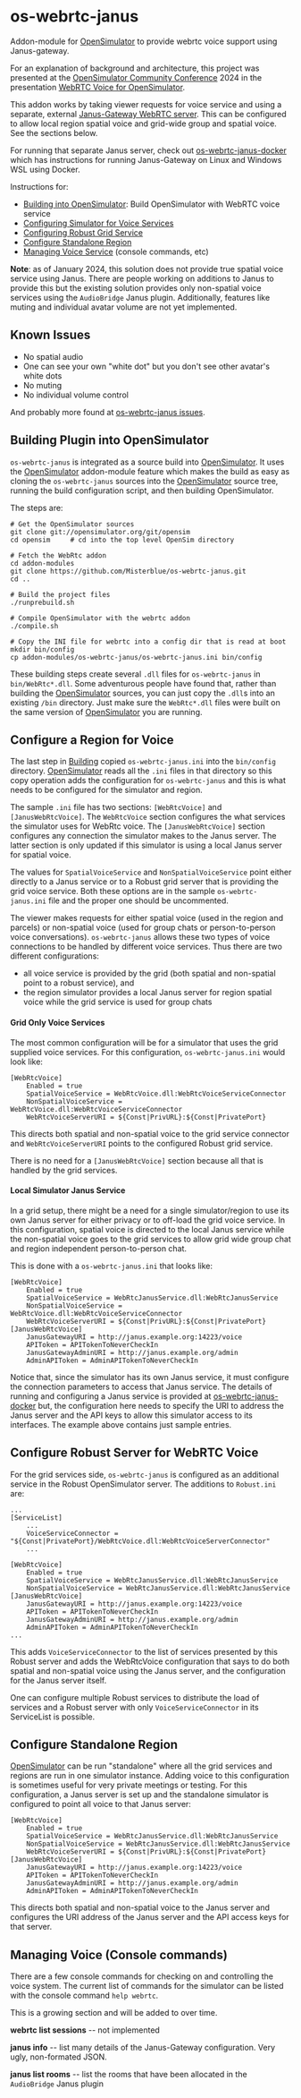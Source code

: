 # os-webrtc-janus

Addon-module for [OpenSimulator] to provide webrtc voice support
using Janus-gateway.

For an explanation of background and architecture, 
this project was presented at the
[OpenSimulator Community Conference] 2024
in the presentation
[WebRTC Voice for OpenSimulator](https://www.youtube.com/watch?v=nL78fieIFYg).

This addon works by taking viewer requests for voice service and
using a separate, external [Janus-Gateway WebRTC server].
This can be configured to allow local region spatial voice
and grid-wide group and spatial voice. See the sections below.

For running that separate Janus server, check out
[os-webrtc-janus-docker] which has instructions for running
Janus-Gateway on Linux and Windows WSL using Docker.

Instructions for:

- [Building into OpenSimulator](#Building): Build OpenSimulator with WebRTC voice service
- [Configuring Simulator for Voice Services](#Configure_Simulator)
- [Configuring Robust Grid Service](#Configure_Robust)
- [Configure Standalone Region](#Configure_Standalone)
- [Managing Voice Service](#Managing_Voice) (console commands, etc)

**Note**: as of January 2024, this solution does not provide true spatial
voice service using Janus. There are people working on additions to Janus
to provide this but the existing solution provides only non-spatial
voice services using the `AudioBridge` Janus plugin. Additionally,
features like muting and individual avatar volume are not yet implemented.

<a id="Known_Issues"></a>
## Known Issues

- No spatial audio
- One can see your own "white dot" but you don't see other avatar's white dots
- No muting
- No individual volume control

And probably more found at [os-webrtc-janus issues](https://github.com/Misterblue/os-webrtc-janus/issues).

<a id="Building"></a>
## Building Plugin into OpenSimulator

`os-webrtc-janus` is integrated as a source build into [OpenSimulator].
It uses the [OpenSimulator] addon-module feature which makes the
build as easy as cloning the `os-webrtc-janus` sources into the
[OpenSimulator] source tree, running the build configuration script,
and then building OpenSimulator.

The steps are:

```
# Get the OpenSimulator sources
git clone git://opensimulator.org/git/opensim
cd opensim     # cd into the top level OpenSim directory

# Fetch the WebRtc addon
cd addon-modules
git clone https://github.com/Misterblue/os-webrtc-janus.git
cd ..

# Build the project files
./runprebuild.sh

# Compile OpenSimulator with the webrtc addon
./compile.sh

# Copy the INI file for webrtc into a config dir that is read at boot
mkdir bin/config
cp addon-modules/os-webrtc-janus/os-webrtc-janus.ini bin/config
```

These building steps create several `.dll` files for `os-webrtc-janus`
in `bin/WebRtc*.dll`. Some adventurous people have found that, rather
than building the [OpenSimulator] sources, you can just copy the `.dll`s
into an existing `/bin` directory. Just make sure the `WebRtc*.dll` files
were built on the same version of [OpenSimulator] you are running.

<a id="Configure_Simulator"></a>
## Configure a Region for Voice

The last step in [Building](#Building) copied `os-webrtc-janus.ini` into 
the `bin/config` directory. [OpenSimulator] reads all the `.ini` files
in that directory so this copy operation adds the configuration for `os-webrtc-janus`
and this is what needs to be configured for the simulator and region.

The sample `.ini` file has two sections: `[WebRtcVoice]` and `[JanusWebRtcVoice]`.
The `WebRtcVoice` section configures the what services the simulator uses
for WebRtc voice. The `[JanusWebRtcVoice]` section configures any connection
the simulator makes to the Janus server. The latter section is only updated
if this simulator is using a local Janus server for spatial voice.

The values for `SpatialVoiceService` and `NonSpatialVoiceService` point
either directly to a Janus service or to a Robust grid server that is providing
the grid voice service. Both these options are in the sample `os-webrtc-janus.ini`
file and the proper one should be uncommented.

The viewer makes requests for either spatial voice (used in the region and parcels)
or non-spatial voice (used for group chats or person-to-person voice conversations).
`os-webrtc-janus` allows these two types of voice connections to be handled by
different voice services. Thus there are two different configurations:

- all voice service is provided by the grid (both spatial and non-spatial point to a robust service), and
- the region simulator provides a local Janus server for region spatial voice while the grid service is used for group chats

#### Grid Only Voice Services

The most common configuration will be for a simulator that uses the grid supplied
voice services. For this configuration, `os-webrtc-janus.ini` would look like:

```
[WebRtcVoice]
    Enabled = true
    SpatialVoiceService = WebRtcVoice.dll:WebRtcVoiceServiceConnector
    NonSpatialVoiceService = WebRtcVoice.dll:WebRtcVoiceServiceConnector
    WebRtcVoiceServerURI = ${Const|PrivURL}:${Const|PrivatePort}
```

This directs both spatial and non-spatial voice to the grid service connector
and `WebRtcVoiceServerURI` points to the configured Robust grid service.

There is no need for a `[JanusWebRtcVoice]` section because all that is handled by the grid services.

#### Local Simulator Janus Service

In a grid setup, there might be a need for a single simulator/region to use its own
Janus server for either privacy or to off-load the grid voice service.
In this configuration, spatial voice is directed to the local Janus service
while the non-spatial voice goes to the grid services to allow grid wide group
chat and region independent person-to-person chat.

This is done with a `os-webrtc-janus.ini` that looks like:
```
[WebRtcVoice]
    Enabled = true
    SpatialVoiceService = WebRtcJanusService.dll:WebRtcJanusService
    NonSpatialVoiceService = WebRtcVoice.dll:WebRtcVoiceServiceConnector
    WebRtcVoiceServerURI = ${Const|PrivURL}:${Const|PrivatePort}
[JanusWebRtcVoice]
    JanusGatewayURI = http://janus.example.org:14223/voice
    APIToken = APITokenToNeverCheckIn
    JanusGatewayAdminURI = http://janus.example.org/admin
    AdminAPIToken = AdminAPITokenToNeverCheckIn
```

Notice that, since the simulator has its own Janus service, it must configure the
connection parameters to access that Janus service. The details of running and
configuring a Janus service is provided at [os-webrtc-janus-docker] but, the configuration
here needs to specify the URI to address the Janus server and the API keys
to allow this simulator access to its interfaces. The example above
contains just sample entries.

<a id="Configure_Robust"></a>
## Configure Robust Server for WebRTC Voice

For the grid services side, `os-webrtc-janus` is configured as an additional service
in the Robust OpenSimulator server. The additions to `Robust.ini` are:

```
...
[ServiceList]
    ...
    VoiceServiceConnector = "${Const|PrivatePort}/WebRtcVoice.dll:WebRtcVoiceServerConnector"
    ...

[WebRtcVoice]
    Enabled = true
    SpatialVoiceService = WebRtcJanusService.dll:WebRtcJanusService
    NonSpatialVoiceService = WebRtcJanusService.dll:WebRtcJanusService
[JanusWebRtcVoice]
    JanusGatewayURI = http://janus.example.org:14223/voice
    APIToken = APITokenToNeverCheckIn
    JanusGatewayAdminURI = http://janus.example.org/admin
    AdminAPIToken = AdminAPITokenToNeverCheckIn
...
```

This adds `VoiceServiceConnector` to the list of services presented by this Robust server
and adds the WebRtcVoice configuration that says to do both spatial and non-spatial voice
using the Janus server, and the configuration for the Janus server itself.

One can configure multiple Robust services to distribute the load of services
and a Robust server with only `VoiceServiceConnector` in its ServiceList is possible.

<a id="Configure_Standalone"></a>
## Configure Standalone Region

[OpenSimulator] can be run "standalone" where all the grid services and regions are
run in one simulator instance. Adding voice to this configuration is sometimes useful
for very private meetings or testing. For this configuration, a Janus server is set up
and the standalone simulator is configured to point all voice to that Janus server:

```
[WebRtcVoice]
    Enabled = true
    SpatialVoiceService = WebRtcJanusService.dll:WebRtcJanusService
    NonSpatialVoiceService = WebRtcJanusService.dll:WebRtcJanusService
    WebRtcVoiceServerURI = ${Const|PrivURL}:${Const|PrivatePort}
[JanusWebRtcVoice]
    JanusGatewayURI = http://janus.example.org:14223/voice
    APIToken = APITokenToNeverCheckIn
    JanusGatewayAdminURI = http://janus.example.org/admin
    AdminAPIToken = AdminAPITokenToNeverCheckIn
```

This directs both spatial and non-spatial voice to the Janus server
and configures the URI address of  the Janus server and the API access
keys for that server.

<a id="Managing_Voice"></a>
## Managing Voice (Console commands)

There are a few console commands for checking on and controlling the voice system.
The current list of commands for the simulator can be listed with the
console command `help webrtc`.

This is a growing section and will be added to over time.

**webrtc list sessions** -- not implemented

**janus info** -- list many details of the Janus-Gateway configuration. Very ugly, non-formated JSON.

**janus list rooms** -- list the rooms that have been allocated in the `AudioBridge` Janus plugin

[SecondLife WebRTC Voice]: https://wiki.secondlife.com/wiki/WebRTC_Voice
[OpenSimulator]: http://opensimulator.org
[OpenSimulator Community Conference]: https://conference.opensimulator.org
[os-webrtc-janus]: https://github.com/Misterblue/os-webrtc-janus
[Janus-Gateway WebRTC server]: https://janus.conf.meetecho.com/
[os-webrtc-janus-docker]: https://github.com/Misterblue/os-webrtc-janus-docker
